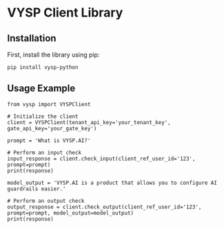# VYSP Client Library

## Installation
First, install the library using pip:

```
pip install vysp-python
```

## Usage Example

```
from vysp import VYSPClient

# Initialize the client
client = VYSPClient(tenant_api_key='your_tenant_key', gate_api_key='your_gate_key')

prompt = 'What is VYSP.AI?'

# Perform an input check
input_response = client.check_input(client_ref_user_id='123', prompt=prompt)
print(response)

model_output = 'VYSP.AI is a product that allows you to configure AI guardrails easier.'

# Perform an output check
output_response = client.check_output(client_ref_user_id='123', prompt=prompt, model_output=model_output)
print(response)
```